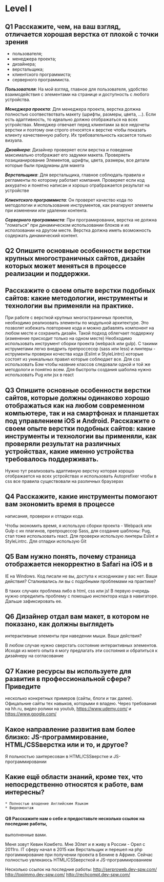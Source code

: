 # Level I

## Q1 Расскажите, чем, на ваш взгляд, отличается хорошая верстка от плохой с точки зрения 
* пользователя; 
* менеджера проекта; 
* дизайнера; 
* верстальщика; 
* клиентского программиста; 
* серверного программиста.

***Пользователя***: На мой взгляд,  главное для пользователя, удобство взаимодействия с элементами на странице и доступность с любого устройства.

***Менеджера проекта***: Для менеджера проекта, верстка должна полностью соотвествотвать макету (шрифты, размеры, цвета, ...). Если есть адаптивность, то идеально должно отображаться на всех устройствах. Менеджер отвечает перед клиентами за все недочеты верстки и поэтому они строго относятся к верстке чтобы показать клиенту качественную работу. Их требовательность касается только визуала. 

***Дизайнера***: Дизайнер проверяет если верстка и поведение максимально отображает его  задумки макета. Проверяеть позицианирование Элементов, шрифты, цвета, размеры, все детали которые были придуманы для макета 

***Верстальщика***: Для верстальщика, главное соблюдать правила и регламенты по которому работает компания. Проверяет если код аккуратно и понятно написан и хорошо отрабражается результат на устройстве

***Клиентского программиста***: Он проверет качество кода по методологии и использование инструментов, как реагируют элеметы при изменении или удалении контента.

***Серверного программиста***: При програмировании, верстка не должна "ломаться" при динамическом использовании блоков и их исползовании на другом месте. Верстка должна иметь возможность содержать динамический контент.



## Q2 Опишите основные особенности верстки крупных многостраничных сайтов, дизайн которых может меняться в процессе реализации и поддержки.
## Расскажите о своем опыте верстки подобных сайтов: какие методологии, инструменты и технологии вы применяли на практике. 

При работе с версткой крупных многостраничных проектов, необходимо реализовать элементы по модульной архитектуре. Это позволят избежать повторение кода и можно дабавлять компонент на любом месте и сохранить  дизайн. Такой подход облегчает поддержку (изменение присходит только на одном месте)
Необходимо использовать инструмент сборки проекта (webpack или gulp). С такими иструметами легко внедрить препроссесор (sass или less) и линтеры - иструменты  проверки кочества кода (Eslint и StyleLintrc) которые состоят из уникальных правил которые соблюдает все. Для css использовать Бэм чтобы назвние классов следовали одной и той же методологи и понятно всем. Для быстроты создания шаболна нужно использовать Pug или jsx в react 


## Q3 Опишите основные особенности верстки сайтов, которые должны одинаково хорошо отображаться как на любом современном компьютере, так и на смартфонах и планшетах под управлением iOS и Android. Расскажите о своем опыте верстки подобных сайтов: какие инструменты и технологии вы применяли, как проверяли результат на различных устройствах, какие именно устройства требовалось поддерживать.

Нужно тут реализовать адаптивную верстку которая хорошо отображается на всех устройствах и использовать Autoprefixer чтобы в css все правила существовали на различных браузерах

## Q4 Расскажите, какие инструменты помогают вам экономить время в процессе
написания, проверки и отладки кода. 

Чтобы экономить время, я использую сборки проекта - Webpack или Gulp с их плагинов, препроцессор Sass, для создание шаблоны: Pug, стал тоже использовать react. Для проверки использую линтеры Eslint и StyleLintrc. Для отладки использую Git


## Q5  Вам нужно понять, почему страница отображается некорректно в Safari на iOS и в
IE на Windows. Код писали не вы, доступа к исходникам у вас нет. Ваши действия?
Сталкивались ли вы с подобными проблемами на практике? 

В таких случаях проблема либо в html, css или js! В первую очередь нужно опредилить проблему с помощью инспектора кода в навигаторе. Дальше зафиксировать ее.


## Q6 Дизайнер отдал вам макет, в котором не показано, как должны выглядеть
интерактивные элементы при наведении мыши. Ваши действия?

В любом случае нужно сверстать состояние  интерактивных элементов. Исходя из моего опыта я могу предлагать эти состояния и обратиться к дизайнеру на согласование

## Q7 Какие ресурсы вы используете для развития в профессиональной сфере? Приведите
несколько конкретных примеров (сайты, блоги и так далее). 
	 Офицальние сайты тех навыков, которыми я владею. Через требования на hh.ru, видео ролики на youtub, https://www.udemy.com/ и https://www.google.com/

## Какое направление развития вам более близко: JS-программирование, HTML/CSSверстка или и то, и другое? 

Я польностью заитересован в HTML/CSSверстке и JS-программировании

## Какие ещё области знаний, кроме тех, что непосредственно относятся к работе, вам интересны?
	* Полностью владение Английским Языком
	* Видеомонтаж 

#### Q8 Расскажите нам о себе и предоставьте несколько ссылок на последние работы,
выполненные вами. 

Меня зовут Кевин Комбето. Мне 30лет и я живу в России - Орел с 2011го. IT сферу начал в 2015 как Верстальщик и перешел на php прогаммирование при получении проекта в Бенине в Африке. Сейчас полностью увлекаюсь HTML/CSSверсткой и JS-программированием

Несколько ссылок на последние работы:
http://serproweb.dev-spw.com/
http://topimmo.dev-spw.com/
http://rechcompt.dev-spw.com/




















